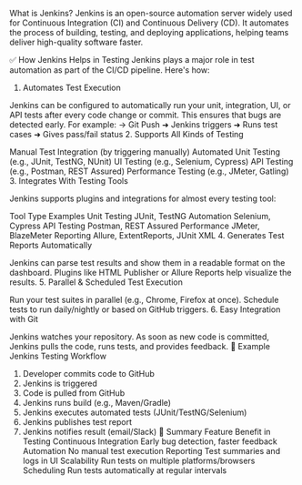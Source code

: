 What is Jenkins?
Jenkins is an open-source automation server widely used for Continuous Integration (CI) and Continuous Delivery (CD). It automates the process of building, testing, and deploying applications, helping teams deliver high-quality software faster.

✅ How Jenkins Helps in Testing
Jenkins plays a major role in test automation as part of the CI/CD pipeline. Here's how:

1. Automates Test Execution

Jenkins can be configured to automatically run your unit, integration, UI, or API tests after every code change or commit.
This ensures that bugs are detected early.
For example:
→ Git Push ➜ Jenkins triggers ➜ Runs test cases ➜ Gives pass/fail status
2. Supports All Kinds of Testing

Manual Test Integration (by triggering manually)
Automated Unit Testing (e.g., JUnit, TestNG, NUnit)
UI Testing (e.g., Selenium, Cypress)
API Testing (e.g., Postman, REST Assured)
Performance Testing (e.g., JMeter, Gatling)
3. Integrates With Testing Tools

Jenkins supports plugins and integrations for almost every testing tool:

Tool Type	Examples
Unit Testing	JUnit, TestNG
Automation	Selenium, Cypress
API Testing	Postman, REST Assured
Performance	JMeter, BlazeMeter
Reporting	Allure, ExtentReports, JUnit XML
4. Generates Test Reports Automatically

Jenkins can parse test results and show them in a readable format on the dashboard.
Plugins like HTML Publisher or Allure Reports help visualize the results.
5. Parallel & Scheduled Test Execution

Run your test suites in parallel (e.g., Chrome, Firefox at once).
Schedule tests to run daily/nightly or based on GitHub triggers.
6. Easy Integration with Git

Jenkins watches your repository.
As soon as new code is committed, Jenkins pulls the code, runs tests, and provides feedback.
🏁 Example Jenkins Testing Workflow
1. Developer commits code to GitHub
2. Jenkins is triggered
3. Code is pulled from GitHub
4. Jenkins runs build (e.g., Maven/Gradle)
5. Jenkins executes automated tests (JUnit/TestNG/Selenium)
6. Jenkins publishes test report
7. Jenkins notifies result (email/Slack)
🚀 Summary
Feature	Benefit in Testing
Continuous Integration	Early bug detection, faster feedback
Automation	No manual test execution
Reporting	Test summaries and logs in UI
Scalability	Run tests on multiple platforms/browsers
Scheduling	Run tests automatically at regular intervals
